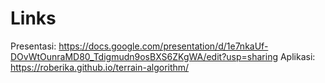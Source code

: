 # Links

Presentasi: https://docs.google.com/presentation/d/1e7nkaUf-DOvWtOunraMD80_Tdigmudn9osBXS6ZKgWA/edit?usp=sharing
Aplikasi: https://roberika.github.io/terrain-algorithm/
